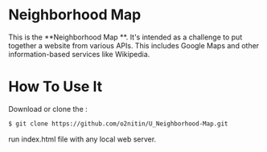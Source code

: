 # Neighborhood Map  


This is the **Neighborhood Map **. It's intended as a challenge to put together a website from various APIs. This includes Google Maps and other information-based services like Wikipedia.


# How To Use It

Download or clone the :

```sh
$ git clone https://github.com/o2nitin/U_Neighborhood-Map.git
```

run index.html file with any local web server.
